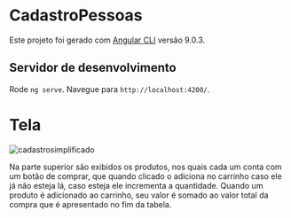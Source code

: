 # CadastroPessoas

Este projeto foi gerado com [Angular CLI](https://github.com/angular/angular-cli) versão 9.0.3.

## Servidor de desenvolvimento

Rode `ng serve`. Navegue para `http://localhost:4200/`.

# Tela

![cadastrosimplificado](https://user-images.githubusercontent.com/24749522/77492399-3e827500-6e1f-11ea-872e-de82e44f77c9.png)

Na parte superior são exibidos os produtos, nos quais cada um conta com um botão de comprar, que quando clicado o adiciona no carrinho caso ele já não esteja lá, caso esteja ele incrementa a quantidade. Quando um produto é adicionado ao carrinho, seu valor é somado ao valor total da compra que é apresentado no fim da tabela.
